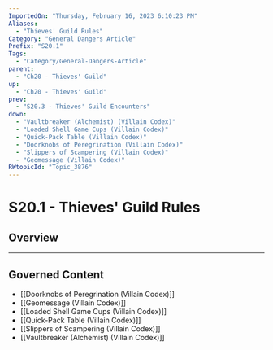 ```yaml
---
ImportedOn: "Thursday, February 16, 2023 6:10:23 PM"
Aliases:
  - "Thieves' Guild Rules"
Category: "General Dangers Article"
Prefix: "S20.1"
Tags:
  - "Category/General-Dangers-Article"
parent:
  - "Ch20 - Thieves' Guild"
up:
  - "Ch20 - Thieves' Guild"
prev:
  - "S20.3 - Thieves' Guild Encounters"
down:
  - "Vaultbreaker (Alchemist) (Villain Codex)"
  - "Loaded Shell Game Cups (Villain Codex)"
  - "Quick-Pack Table (Villain Codex)"
  - "Doorknobs of Peregrination (Villain Codex)"
  - "Slippers of Scampering (Villain Codex)"
  - "Geomessage (Villain Codex)"
RWtopicId: "Topic_3876"
---
```

# S20.1 - Thieves' Guild Rules
## Overview
---
## Governed Content
- [[Doorknobs of Peregrination (Villain Codex)]]
- [[Geomessage (Villain Codex)]]
- [[Loaded Shell Game Cups (Villain Codex)]]
- [[Quick-Pack Table (Villain Codex)]]
- [[Slippers of Scampering (Villain Codex)]]
- [[Vaultbreaker (Alchemist) (Villain Codex)]]

